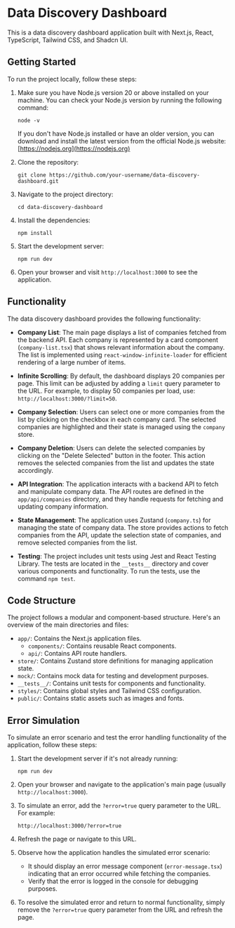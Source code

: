 # Data Discovery Dashboard

This is a data discovery dashboard application built with Next.js, React, TypeScript, Tailwind CSS, and Shadcn UI.

## Getting Started

To run the project locally, follow these steps:

1. Make sure you have Node.js version 20 or above installed on your machine. You can check your Node.js version by running the following command:

   ```
   node -v
   ```

   If you don't have Node.js installed or have an older version, you can download and install the latest version from the official Node.js website: [https://nodejs.org](https://nodejs.org)

2. Clone the repository:

   ```
   git clone https://github.com/your-username/data-discovery-dashboard.git
   ```

3. Navigate to the project directory:

   ```
   cd data-discovery-dashboard
   ```

4. Install the dependencies:

   ```
   npm install
   ```

5. Start the development server:

   ```
   npm run dev
   ```

6. Open your browser and visit `http://localhost:3000` to see the application.

## Functionality

The data discovery dashboard provides the following functionality:

- **Company List**: The main page displays a list of companies fetched from the backend API. Each company is represented by a card component (`company-list.tsx`) that shows relevant information about the company. The list is implemented using `react-window-infinite-loader` for efficient rendering of a large number of items.

- **Infinite Scrolling**: By default, the dashboard displays 20 companies per page. This limit can be adjusted by adding a `limit` query parameter to the URL. For example, to display 50 companies per load, use: `http://localhost:3000/?limit=50`.

- **Company Selection**: Users can select one or more companies from the list by clicking on the checkbox in each company card. The selected companies are highlighted and their state is managed using the `company` store.

- **Company Deletion**: Users can delete the selected companies by clicking on the "Delete Selected" button in the footer. This action removes the selected companies from the list and updates the state accordingly.

- **API Integration**: The application interacts with a backend API to fetch and manipulate company data. The API routes are defined in the `app/api/companies` directory, and they handle requests for fetching and updating company information.

- **State Management**: The application uses Zustand (`company.ts`) for managing the state of company data. The store provides actions to fetch companies from the API, update the selection state of companies, and remove selected companies from the list.

- **Testing**: The project includes unit tests using Jest and React Testing Library. The tests are located in the `__tests__` directory and cover various components and functionality. To run the tests, use the command `npm test`.

## Code Structure

The project follows a modular and component-based structure. Here's an overview of the main directories and files:

- `app/`: Contains the Next.js application files.
  - `components/`: Contains reusable React components.
  - `api/`: Contains API route handlers.
- `store/`: Contains Zustand store definitions for managing application state.
- `mock/`: Contains mock data for testing and development purposes.
- `__tests__/`: Contains unit tests for components and functionality.
- `styles/`: Contains global styles and Tailwind CSS configuration.
- `public/`: Contains static assets such as images and fonts.

## Error Simulation

To simulate an error scenario and test the error handling functionality of the application, follow these steps:

1. Start the development server if it's not already running:

   ```
   npm run dev
   ```

2. Open your browser and navigate to the application's main page (usually `http://localhost:3000`).

3. To simulate an error, add the `?error=true` query parameter to the URL. For example:

   ```
   http://localhost:3000/?error=true
   ```

4. Refresh the page or navigate to this URL.

5. Observe how the application handles the simulated error scenario:

   - It should display an error message component (`error-message.tsx`) indicating that an error occurred while fetching the companies.
   - Verify that the error is logged in the console for debugging purposes.

6. To resolve the simulated error and return to normal functionality, simply remove the `?error=true` query parameter from the URL and refresh the page.

